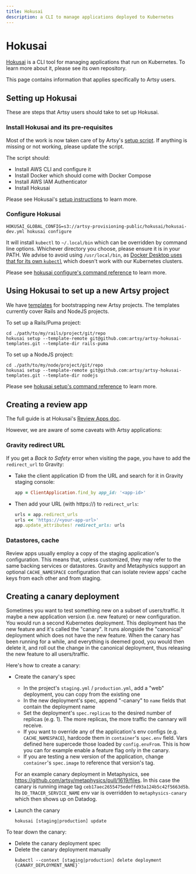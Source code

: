 ```yaml
---
title: Hokusai
description: a CLI to manage applications deployed to Kubernetes
---
```


# Hokusai

[Hokusai](https://github.com/artsy/hokusai) is a CLI tool for managing applications that run on Kubernetes. To learn more about it, please see its own repository.

This page contains information that applies specifically to Artsy users.


## Setting up Hokusai

These are steps that Artsy users should take to set up Hokusai.

### Install Hokusai and its pre-requisites

Most of the work is now taken care of by Artsy's [setup script](https://github.com/artsy/potential/blob/main/scripts/setup). If anything is missing or not working, please update the script.

The script should:

- Install AWS CLI and configure it
- Install Docker which should come with Docker Compose
- Install AWS IAM Authenticator
- Install Hokusai

Please see Hokusai's [setup instructions](https://github.com/artsy/hokusai/tree/main#setup) to learn more.

### Configure Hokusai

```
HOKUSAI_GLOBAL_CONFIG=s3://artsy-provisioning-public/hokusai/hokusai-dev.yml hokusai configure
```

It will install `kubectl` to `~/.local/bin` which can be overridden by command line options. Whichever directory you choose, please ensure it is in your PATH. We advise to avoid using `/usr/local/bin`, as [Docker Desktop uses that for its own `kubectl`](https://github.com/artsy/hokusai/issues/349) which doesn't work with our Kubernetes clusters.

Please see [hokusai configure's command reference](https://github.com/artsy/hokusai/blob/main/docs/Command_Reference.md#configuring-hokusai-for-your-organization) to learn more.


## Using Hokusai to set up a new Artsy project

We have [templates](https://github.com/artsy/artsy-hokusai-templates) for bootstrapping new Artsy projects. The templates currently cover Rails and NodeJS projects.

To set up a Rails/Puma project:

```
cd ./path/to/my/rails/project/git/repo
hokusai setup --template-remote git@github.com:artsy/artsy-hokusai-templates.git --template-dir rails-puma
```

To set up a NodeJS project:

```
cd ./path/to/my/node/project/git/repo
hokusai setup --template-remote git@github.com:artsy/artsy-hokusai-templates.git --template-dir nodejs
```

Please see [hokusai setup's command reference](https://github.com/artsy/hokusai/blob/main/docs/Command_Reference.md#setting-up-a-project) to learn more.


## Creating a review app

The full guide is at Hokusai's [Review Apps doc](https://github.com/artsy/hokusai/blob/main/docs/Review_Apps.md).

However, we are aware of some caveats with Artsy applications:

### Gravity redirect URL

If you get a _Back to Safety_ error when visiting the page, you have to add the `redirect_url` to Gravity:

- Take the client application ID from the URL and search for it in Gravity staging console:

    ```ruby
    app = ClientApplication.find_by app_id: '<app-id>'
    ```

- Then add your URL (with https://) to `redirect_urls`:

    ```ruby
    urls = app.redirect_urls
    urls << 'https://<your-app-url>'
    app.update_attributes! redirect_urls: urls
    ```

### Datastores, cache

Review apps usually employ a copy of the staging application's configuration. This means that, unless customized,
they may refer to the same backing services or datastores. Gravity and Metaphysics support an optional
`CACHE_NAMESPACE` configuration that can isolate review apps' cache keys from each other and from staging.


## Creating a canary deployment

Sometimes you want to test something new on a subset of users/traffic. It maybe a new application version (i.e. new feature) or new configuration. You would run a second Kubernetes deployment. This deployment has the new feature and it's called the "canary". It runs alongside the "canonical" deployment which does not have the new feature. When the canary has been running for a while, and everything is deemed good, you would then delete it, and roll out the change in the canonical deployment, thus releasing the new feature to all users/traffic.

Here's how to create a canary:

- Create the canary's spec

  - In the project's `staging.yml` / `production.yml`, add a "web" deployment, you can copy from the existing one
  - In the new deployment's spec, append "-canary" to `name` fields that contain the deployment name
  - Set the deployment's `spec.replicas` to the desired number of replicas (e.g. 1). The more replicas, the more traffic the cannary will receive.
  - If you want to override any of the application's env configs (e.g. `CACHE_NAMESPACE`), hardcode them in `container`'s `spec.env` field. Vars defined here supercede those loaded by `config.envFrom`. This is how you can for example enable a feature flag only in the canary.
  - If you are testing a new version of the application, change `container`'s `spec.image` to reference that version's tag.

  For an example canary deployment in Metaphysics, see https://github.com/artsy/metaphysics/pull/1619/files. In this case the canary is running image tag `ceb17aec2655475edeffd93a124b5c42f5663d5b`. Its `DD_TRACER_SERVICE_NAME` env var is overridden to `metaphysics-canary` which then shows up on Datadog.

- Launch the canary

  ```
  hokusai [staging|production] update
  ```

To tear down the canary:

- Delete the canary deployment spec
- Delete the canary deployment manually
  ```
  kubectl --context [staging|production] delete deployment {CANARY_DEPLOYMENT_NAME}`
  ```
